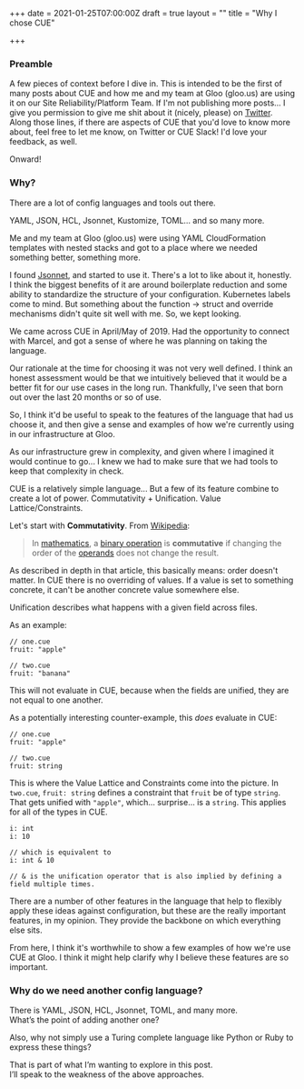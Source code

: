 +++
date = 2021-01-25T07:00:00Z
draft = true
layout = ""
title = "Why I chose CUE"

+++
### Preamble

A few pieces of context before I dive in. This is intended to be the first of many posts about CUE and how me and my team at Gloo (gloo.us) are using it on our Site Reliability/Platform Team. If I'm not publishing more posts... I give you permission to give me shit about it (nicely, please) on [Twitter](https://twitter.com/jlongtine). Along those lines, if there are aspects of CUE that you'd love to know more about, feel free to let me know, on Twitter or CUE Slack! I'd love your feedback, as well. 

Onward!

### Why?

There are a lot of config languages and tools out there. 

YAML, JSON, HCL, Jsonnet, Kustomize, TOML... and so many more.

Me and my team at Gloo (gloo.us) were using YAML CloudFormation templates with nested stacks and got to a place where we needed something better, something more. 

I found [Jsonnet](https://jsonnet.org/), and started to use it. There's a lot to like about it, honestly. I think the biggest benefits of it are around boilerplate reduction and some ability to standardize the structure of your configuration. Kubernetes labels come to mind. But something about the function -> struct and override mechanisms didn't quite sit well with me. So, we kept looking. 

We came across CUE in April/May of 2019. Had the opportunity to connect with Marcel, and got a sense of where he was planning on taking the language.

Our rationale at the time for choosing it was not very well defined. I think an honest assessment would be that we intuitively believed that it would be a better fit for our use cases in the long run. Thankfully, I've seen that born out over the last 20 months or so of use. 

So, I think it'd be useful to speak to the features of the language that had us choose it, and then give a sense and examples of how we're currently using in our infrastructure at Gloo. 

As our infrastructure grew in complexity, and given where I imagined it would continue to go... I knew we had to make sure that we had tools to keep that complexity in check.

CUE is a relatively simple language... But a few of its feature combine to create a lot of power. Commutativity + Unification. Value Lattice/Constraints. 

Let's start with **Commutativity**. From [Wikipedia](https://en.wikipedia.org/wiki/Commutative_property):

> In [mathematics](https://en.wikipedia.org/wiki/Mathematics "Mathematics"), a [binary operation](https://en.wikipedia.org/wiki/Binary_operation "Binary operation") is **commutative** if changing the order of the [operands](https://en.wikipedia.org/wiki/Operand "Operand") does not change the result.

As described in depth in that article, this basically means: order doesn't matter. In CUE there is no overriding of values. If a value is set to something concrete, it can't be another concrete value somewhere else.

Unification describes what happens with a given field across files. 

As an example:

    // one.cue
    fruit: "apple"
    
    // two.cue
    fruit: "banana"

This will not evaluate in CUE, because when the fields are unified, they are not equal to one another.

As a potentially interesting counter-example, this _does_ evaluate in CUE: 

    // one.cue
    fruit: "apple"
    
    // two.cue
    fruit: string

This is where the Value Lattice and Constraints come into the picture. In `two.cue`, `fruit: string` defines a constraint that `fruit` be of type `string`. That gets unified with `"apple"`, which... surprise... is a `string`. This applies for all of the types in CUE. 

    i: int
    i: 10
    
    // which is equivalent to 
    i: int & 10
    
    // & is the unification operator that is also implied by defining a field multiple times. 

There are a number of other features in the language that help to flexibly apply these ideas against configuration, but these are the really important features, in my opinion. They provide the backbone on which everything else sits.

From here, I think it's worthwhile to show a few examples of how we're use CUE at Gloo. I think it might help clarify why I believe these features are so important. 

### Why do we need another config language?

There is YAML, JSON, HCL, Jsonnet, TOML, and many more.  
What’s the point of adding another one?

Also, why not simply use a Turing complete language like Python or Ruby to express these things?

That is part of what I’m wanting to explore in this post.  
I’ll speak to the weakness of the above approaches.